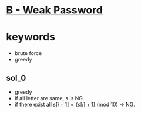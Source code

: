 # [B - Weak Password](https://atcoder.jp/contests/abc212/tasks/abc212_b)



# keywords
- brute force
- greedy



## sol_0
- greedy
- if all letter are same, s is NG.
- if there exist all $s[i + 1] = (s[i] + 1)$ (mod 10) -> NG.
